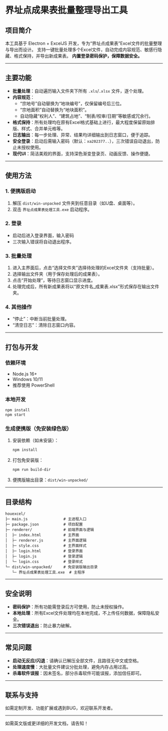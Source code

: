 # 界址点成果表批量整理导出工具

## 项目简介

本工具基于 Electron + ExcelJS 开发，专为“界址点成果表”Excel文件的批量整理与导出而设计。
支持一键批量处理多个Excel文件，自动完成内容规范、敏感行隐藏、格式保持，并导出新成果表。
**内置登录密码保护，保障数据安全。**

---

## 主要功能

- **批量处理**：自动遍历输入文件夹下所有 `.xls`/`.xlsx` 文件，逐个处理。
- **内容规范**：
  - “宗地号”自动替换为“地块编号”，仅保留编号后三位。
  - “宗地面积”自动替换为“地块面积”。
  - 自动隐藏“权利人”、“建筑占地”、“制表/校审/日期”等敏感或冗余行。
- **格式保持**：所有处理均在原有Excel格式基础上进行，最大程度保留原始排版、样式、合并单元格等。
- **日志输出**：每一步处理、异常、结果均详细输出到日志窗口，便于追踪。
- **安全登录**：启动后需输入密码（默认：`xa202377..`），三次错误自动退出，防止未授权使用。
- **现代UI**：简洁美观的界面，支持深色渐变登录页、动画反馈、操作便捷。

---

## 使用方法

### 1. 便携版启动

1. 解压 `dist/win-unpacked` 文件夹到任意目录（如U盘、桌面等）。
2. 双击 `界址点成果表处理工具.exe` 启动程序。

### 2. 登录

- 启动后进入登录界面，输入密码
- 三次输入错误将自动退出程序。

### 3. 批量处理

1. 进入主界面后，点击“选择文件夹”选择待处理的Excel文件夹（支持批量）。
2. 选择输出文件夹（用于保存处理后的成果表）。
3. 点击“开始处理”，等待日志窗口显示进度。
4. 处理完成后，所有新成果表将以“原文件名_成果表.xlsx”形式保存在输出文件夹。

### 4. 其他操作

- “停止”：中断当前批量处理。
- “清空日志”：清除日志窗口内容。

---

## 打包与开发

### 依赖环境

- Node.js 16+
- Windows 10/11
- 推荐使用 PowerShell

### 本地开发

```bash
npm install
npm start
```

### 生成便携版（免安装绿色版）

1. 安装依赖（如未安装）：
   ```bash
   npm install
   ```
2. 打包免安装版：
   ```powershell
   npm run build-dir
   ```
3. 便携版输出目录：`dist/win-unpacked/`

---

## 目录结构

```
houexcel/
├─ main.js                # 主进程入口
├─ package.json           # 项目配置
├─ renderer/              # 前端界面与逻辑
│  ├─ index.html          # 主界面
│  ├─ renderer.js         # 主界面逻辑
│  ├─ style.css           # 主界面样式
│  ├─ login.html          # 登录界面
│  ├─ login.js            # 登录逻辑
│  └─ login.css           # 登录样式
└─ dist/win-unpacked/     # 免安装版输出目录
   └─ 界址点成果表处理工具.exe  # 主程序
```

---

## 安全说明

- **密码保护**：所有功能需登录后方可使用，防止未授权操作。
- **本地处理**：所有Excel文件处理均在本地完成，不上传任何数据，保障隐私安全。
- **三次错误退出**：防止暴力破解。

---

## 常见问题

- **启动无反应/闪退**：请确认已解压全部文件，且路径无中文或空格。
- **处理速度慢**：大批量文件建议分批处理，避免内存占用过高。
- **杀毒软件误报**：因未签名，部分杀毒软件可能误报，添加信任即可。

---

## 联系与支持

如需定制开发、功能扩展或遇到BUG，欢迎联系开发者。

---

如需英文版或更详细的开发文档，请告知！ 